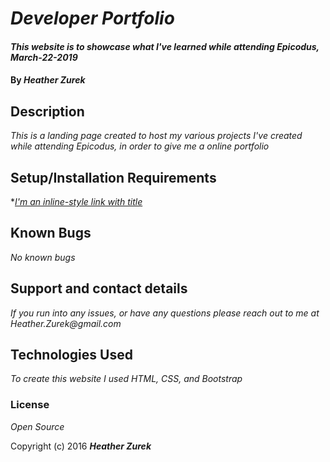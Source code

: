 # _Developer Portfolio_

#### _This website is to showcase what I've learned while attending Epicodus, March-22-2019_

#### By _Heather Zurek_

## Description

_This is a landing page created to host my various projects I've created while attending Epicodus, in order to give me a online portfolio_

## Setup/Installation Requirements

*_[I'm an inline-style link with title](https://heatherzurek.github.io/portfolio/ "You can view the website here")_

## Known Bugs

_No known bugs_

## Support and contact details

_If you run into any issues, or have any questions please reach out to me at Heather.Zurek@gmail.com_

## Technologies Used

_To create this website I used HTML, CSS, and Bootstrap_

### License

_Open Source_

Copyright (c) 2016 **_Heather Zurek_**
